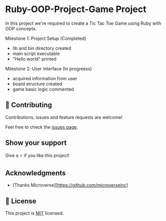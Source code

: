 # Ruby-OOP-Project-Game Project
In this project we're required to create a Tic Tac Toe Game using Ruby with OOP concepts.

Milestone 1: Project Setup  (Completed)

- lib and bin  directory created    
- main script executable    
- "Hello world" printed

Milestone 2: User interface (In progreess)

- acquired information from user
- board structure created   
- game basic logic commented


## 🤝 Contributing

Contributions, issues and feature requests are welcome!

Feel free to check the [issues page](issues/).

## Show your support

Give a ⭐️ if you like this project!

## Acknowledgments

- [Thanks Microverse][https://github.com/microverseinc]

## 📝 License

This project is [MIT](LICENSE) licensed.
